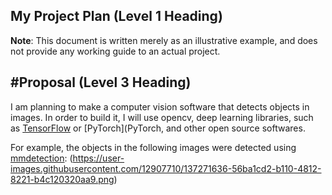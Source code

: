 ## My Project Plan (Level 1 Heading)

**Note**: This document is written merely as an illustrative example, and does not provide any working guide to an actual project.

#Proposal (Level 3 Heading)
 -------------
I am planning to make a computer vision software that detects objects in images.
In order to build it, I will use opencv, deep learning libraries, such as [TensorFlow](TensorFlow)
or [PyTorch](PyTorch, and other open source softwares.

For example, the objects in the following images were detected using [mmdetection](mmdetection):
(https://user-images.githubusercontent.com/12907710/137271636-56ba1cd2-b110-4812-8221-b4c120320aa9.png)
